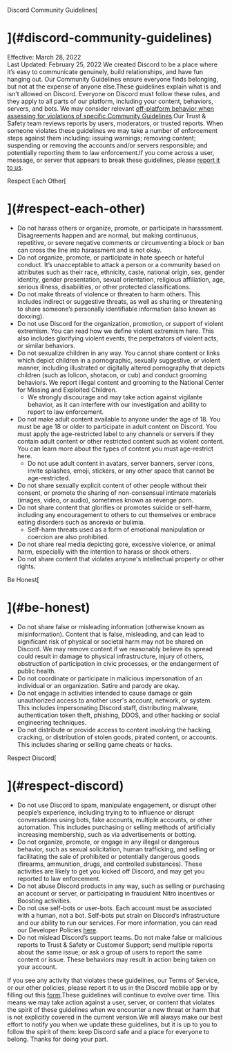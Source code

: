 Discord Community Guidelines[

](#discord-community-guidelines)
===============================================================

Effective: March 28, 2022  
Last Updated: February 25, 2022 We created Discord to be a place where it’s easy to communicate genuinely, build relationships, and have fun hanging out. Our Community Guidelines ensure everyone finds belonging, but not at the expense of anyone else.These guidelines explain what is and isn’t allowed on Discord. Everyone on Discord must follow these rules, and they apply to all parts of our platform, including your content, behaviors, servers, and bots. We may consider relevant [off-platform behavior when assessing for violations of specific Community Guidelines](https://dis.gd/importantupdates).Our Trust & Safety team reviews reports by users, moderators, or trusted reports. When someone violates these guidelines we may take a number of enforcement steps against them including: issuing warnings; removing content; suspending or removing the accounts and/or servers responsible; and potentially reporting them to law enforcement.If you come across a user, message, or server that appears to break these guidelines, please [report it to us](https://support.discord.com/hc/en-us/requests/new?ticket_form_id=360000029731).

Respect Each Other[

](#respect-each-other)
===========================================

*   Do not harass others or organize, promote, or participate in harassment. Disagreements happen and are normal, but making continuous, repetitive, or severe negative comments or circumventing a block or ban can cross the line into harassment and is not okay.
*   Do not organize, promote, or participate in hate speech or hateful conduct. It’s unacceptable to attack a person or a community based on attributes such as their race, ethnicity, caste, national origin, sex, gender identity, gender presentation, sexual orientation, religious affiliation, age, serious illness, disabilities, or other protected classifications.
*   Do not make threats of violence or threaten to harm others. This includes indirect or suggestive threats, as well as sharing or threatening to share someone’s personally identifiable information (also known as doxxing).
*   Do not use Discord for the organization, promotion, or support of violent extremism. You can read how we define violent extremism here. This also includes glorifying violent events, the perpetrators of violent acts, or similar behaviors.
*   Do not sexualize children in any way. You cannot share content or links which depict children in a pornographic, sexually suggestive, or violent manner, including illustrated or digitally altered pornography that depicts children (such as lolicon, shotacon, or cub) and conduct grooming behaviors. We report illegal content and grooming to the National Center for Missing and Exploited Children.
    *   We strongly discourage and may take action against vigilante behavior, as it can interfere with our investigation and ability to report to law enforcement.
*   Do not make adult content available to anyone under the age of 18. You must be age 18 or older to participate in adult content on Discord. You must apply the age-restricted label to any channels or servers if they contain adult content or other restricted content such as violent content. You can learn more about the types of content you must age-restrict here.
    *   Do not use adult content in avatars, server banners, server icons, invite splashes, emoji, stickers, or any other space that cannot be age-restricted.
*   Do not share sexually explicit content of other people without their consent, or promote the sharing of non-consensual intimate materials (images, video, or audio), sometimes known as revenge porn.
*   Do not share content that glorifies or promotes suicide or self-harm, including any encouragement to others to cut themselves or embrace eating disorders such as anorexia or bulimia.
    *   Self-harm threats used as a form of emotional manipulation or coercion are also prohibited.
*   Do not share real media depicting gore, excessive violence, or animal harm, especially with the intention to harass or shock others.
*   Do not share content that violates anyone's intellectual property or other rights.

Be Honest[

](#be-honest)
=========================

*   Do not share false or misleading information (otherwise known as misinformation). Content that is false, misleading, and can lead to significant risk of physical or societal harm may not be shared on Discord. We may remove content if we reasonably believe its spread could result in damage to physical infrastructure, injury of others, obstruction of participation in civic processes, or the endangerment of public health.
*   Do not coordinate or participate in malicious impersonation of an individual or an organization. Satire and parody are okay.
*   Do not engage in activities intended to cause damage or gain unauthorized access to another user's account, network, or system. This includes impersonating Discord staff, distributing malware, authentication token theft, phishing, DDOS, and other hacking or social engineering techniques.
*   Do not distribute or provide access to content involving the hacking, cracking, or distribution of stolen goods, pirated content, or accounts. This includes sharing or selling game cheats or hacks.

Respect Discord[

](#respect-discord)
=====================================

*   Do not use Discord to spam, manipulate engagement, or disrupt other people’s experience, including trying to to influence or disrupt conversations using bots, fake accounts, multiple accounts, or other automation. This includes purchasing or selling methods of artificially increasing membership, such as via advertisements or botting.
*   Do not organize, promote, or engage in any illegal or dangerous behavior, such as sexual solicitation, human trafficking, and selling or facilitating the sale of prohibited or potentially dangerous goods (firearms, ammunition, drugs, and controlled substances). These activities are likely to get you kicked off Discord, and may get you reported to law enforcement.
*   Do not abuse Discord products in any way, such as selling or purchasing an account or server, or participating in fraudulent Nitro incentives or Boosting activities.
*   Do not use self-bots or user-bots. Each account must be associated with a human, not a bot. Self-bots put strain on Discord’s infrastructure and our ability to run our services. For more information, you can read our Developer Policies [here](https://discord.com/developers/docs/policy).
*   Do not mislead Discord’s support teams. Do not make false or malicious reports to Trust & Safety or Customer Support; send multiple reports about the same issue; or ask a group of users to report the same content or issue. These behaviors may result in action being taken on your account.

If you see any activity that violates these guidelines, our Terms of Service, or our other policies, please report it to us in the Discord mobile app or by filling out this [form](https://dis.gd/request).These guidelines will continue to evolve over time. This means we may take action against a user, server, or content that violates the spirit of these guidelines when we encounter a new threat or harm that is not explicitly covered in the current version.We will always make our best effort to notify you when we update these guidelines, but it is up to you to follow the spirit of them: keep Discord safe and a place for everyone to belong. Thanks for doing your part.